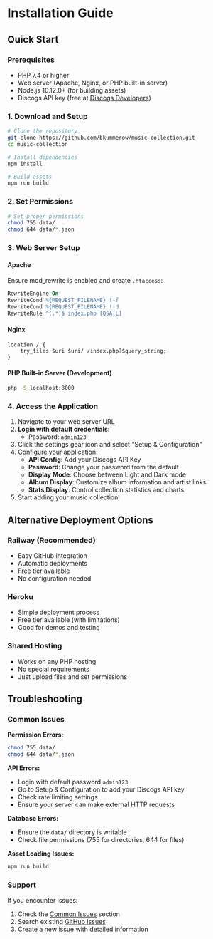 # Installation Guide

## Quick Start

### Prerequisites
- PHP 7.4 or higher
- Web server (Apache, Nginx, or PHP built-in server)
- Node.js 10.12.0+ (for building assets)
- Discogs API key (free at [Discogs Developers](https://www.discogs.com/settings/developers))

### 1. Download and Setup

```bash
# Clone the repository
git clone https://github.com/bkummerow/music-collection.git
cd music-collection

# Install dependencies
npm install

# Build assets
npm run build
```

### 2. Set Permissions

```bash
# Set proper permissions
chmod 755 data/
chmod 644 data/*.json
```

### 3. Web Server Setup

#### Apache
Ensure mod_rewrite is enabled and create `.htaccess`:
```apache
RewriteEngine On
RewriteCond %{REQUEST_FILENAME} !-f
RewriteCond %{REQUEST_FILENAME} !-d
RewriteRule ^(.*)$ index.php [QSA,L]
```

#### Nginx
```nginx
location / {
    try_files $uri $uri/ /index.php?$query_string;
}
```

#### PHP Built-in Server (Development)
```bash
php -S localhost:8000
```

### 4. Access the Application

1. Navigate to your web server URL
2. **Login with default credentials:**
   - Password: `admin123`
3. Click the settings gear icon and select "Setup & Configuration"
4. Configure your application:
   - **API Config**: Add your Discogs API Key
   - **Password**: Change your password from the default
   - **Display Mode**: Choose between Light and Dark mode
   - **Album Display**: Customize album information and artist links
   - **Stats Display**: Control collection statistics and charts
5. Start adding your music collection!

## Alternative Deployment Options

### Railway (Recommended)
- Easy GitHub integration
- Automatic deployments
- Free tier available
- No configuration needed

### Heroku
- Simple deployment process
- Free tier available (with limitations)
- Good for demos and testing

### Shared Hosting
- Works on any PHP hosting
- No special requirements
- Just upload files and set permissions

## Troubleshooting

### Common Issues

**Permission Errors:**
```bash
chmod 755 data/
chmod 644 data/*.json
```

**API Errors:**
- Login with default password `admin123`
- Go to Setup & Configuration to add your Discogs API key
- Check rate limiting settings
- Ensure your server can make external HTTP requests

**Database Errors:**
- Ensure the `data/` directory is writable
- Check file permissions (755 for directories, 644 for files)

**Asset Loading Issues:**
```bash
npm run build
```

### Support

If you encounter issues:
1. Check the [Common Issues](readme.md#common-issues) section
2. Search existing [GitHub Issues](https://github.com/yourusername/music-collection-manager/issues)
3. Create a new issue with detailed information
